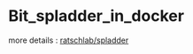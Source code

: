 # Bit_spladder_in_docker
more details : [ratschlab/spladder](https://github.com/ratschlab/spladder)
